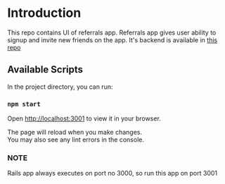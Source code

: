 # Introduction

This repo contains UI of referrals app. Referrals app gives user ability to signup and invite new friends on the app.
It's backend is available in [this repo](https://github.com/Gauravpurohit409/send_referrals_rails)

## Available Scripts

In the project directory, you can run:

### `npm start`

Open [http://localhost:3001](http://localhost:3001) to view it in your browser.

The page will reload when you make changes.\
You may also see any lint errors in the console.

### NOTE
Rails app always executes on port no 3000, so run this app on port 3001
